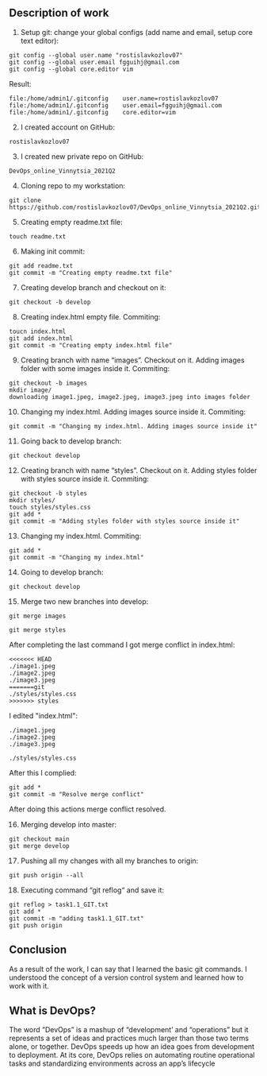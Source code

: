 ## Description of work
1. Setup git: change your global configs (add name and email, setup core text
editor):
```
git config --global user.name "rostislavkozlov07"
git config --global user.email fgguihj@gmail.com
git config --global core.editor vim
```
 Result:
```
file:/home/admin1/.gitconfig    user.name=rostislavkozlov07
file:/home/admin1/.gitconfig    user.email=fgguihj@gmail.com
file:/home/admin1/.gitconfig    core.editor=vim
```
2. I created account on GitHub:
```
rostislavkozlov07
```
3. I created new private repo on GitHub:
```
DevOps_online_Vinnytsia_2021Q2
```
4. Cloning repo to my workstation:
```
git clone https://github.com/rostislavkozlov07/DevOps_online_Vinnytsia_2021Q2.git
```
5. Creating empty readme.txt file:
```
touch readme.txt
```
6. Making init commit:
```
git add readme.txt
git commit -m "Creating empty readme.txt file"
```
7. Creating develop branch and checkout on it:
```
git checkout -b develop
```
8. Creating index.html empty file. Commiting:
```
toucn index.html
git add index.html
git commit -m "Creating empty index.html file"
```
9. Creating branch with name “images”. Checkout on it. Adding images folder with
some images inside it. Commiting:
```
git checkout -b images
mkdir image/
downloading image1.jpeg, image2.jpeg, image3.jpeg into images folder
```
10. Changing my index.html. Adding images source inside it. Commiting:
```
git commit -m "Changing my index.html. Adding images source inside it"
```
11. Going back to develop branch:
```
git checkout develop
```
12. Creating branch with name “styles”. Checkout on it. Adding styles folder with
styles source inside it. Commiting:
```
git checkout -b styles
mkdir styles/
touch styles/styles.css
git add *
git commit -m "Adding styles folder with styles source inside it"
```
13. Changing my index.html. Commiting:
```
git add *
git commit -m "Changing my index.html"
```
14. Going to develop branch:
```
git checkout develop
```
15. Merge two new branches into develop:
```
git merge images
```
```
git merge styles
```
After completing the last command I got merge conflict in index.html:
```
<<<<<<< HEAD
./image1.jpeg
./image2.jpeg
./image3.jpeg
=======git 
./styles/styles.css
>>>>>>> styles
```
I edited "index.html":
```
./image1.jpeg
./image2.jpeg
./image3.jpeg

./styles/styles.css
```
After this I complied:
```
git add *
git commit -m "Resolve merge conflict"
```
After doing this actions merge conflict resolved.

16. Merging develop into master:
```
git checkout main
git merge develop
```
17. Pushing all my changes with all my branches to origin: 
```
git push origin --all
```
18. Executing command “git reflog“ and save it:
```
git reflog > task1.1_GIT.txt
git add *
git commit -m "adding task1.1_GIT.txt"
git push origin
```
## Conclusion
As a result of the work, I can say that I learned the basic git commands. I understood the concept of a version control system and learned how to work with it.


## What is DevOps? 
The word “DevOps” is a mashup of “development’ and “operations” but it represents a set of ideas and practices much larger than those two terms alone, or together. DevOps speeds up how an idea goes from development to deployment. At its core, DevOps relies on automating routine operational tasks and standardizing environments across an app’s lifecycle
